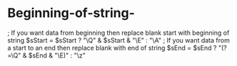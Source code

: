 # Beginning-of-string-
; If you want data from beginning then replace blank start with beginning of string     $sStart = $sStart ? "\Q" &amp; $sStart &amp; "\E" : "\A"      ; If you want data from a start to an end then replace blank with end of string     $sEnd = $sEnd ? "(?=\Q" &amp; $sEnd &amp; "\E)" : "\z"
